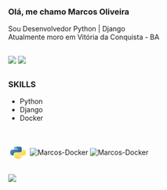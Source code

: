 ### Olá, me chamo Marcos Oliveira 
Sou Desenvolvedor Python | Django <br>
Atualmente moro em Vitória da Conquista - BA

##

<div>
  <img height="150em" src="https://github-readme-stats.vercel.app/api?username=marcos-osg&theme=gotham&show_icons=true" />
  <img height="150em" src="https://github-readme-stats.vercel.app/api/top-langs/?username=marcos-osg&theme=gotham&layout=compact" />
</div>

##
### SKILLS
+ Python
+ Django
+ Docker

##
<div style="display: inline_block"><br>
  <img align="center" alt="Marcos-Python" height="30" width="40" src="https://raw.githubusercontent.com/devicons/devicon/master/icons/python/python-original.svg">
  <img align="center" alt="Marcos-Docker" height="30" width="40" src="https://cdn.jsdelivr.net/gh/devicons/devicon/icons/docker/docker-original-wordmark.svg" />
  <img align="center" alt="Marcos-Docker" height="30" width="40" src="https://cdn.jsdelivr.net/gh/devicons/devicon/icons/django/django-original.svg" />
  
</div>

## 

<a href="https://www.linkedin.com/in/marcos-sousa-oliveira/" target="_blank"><img src="https://img.shields.io/badge/-LinkedIn-%230077B5?style=for-the-badge&logo=linkedin&logoColor=white" target="_blank"></a>
<!--
**Marcos-osg/marcos-osg** is a ✨ _special_ ✨ repository because its `README.md` (this file) appears on your GitHub profile.

Here are some ideas to get you started:

- 🔭 I’m currently working on ...
- 🌱 I’m currently learning ...
- 👯 I’m looking to collaborate on ...
- 🤔 I’m looking for help with ...
- 💬 Ask me about ...
- 📫 How to reach me: ...
- 😄 Pronouns: ...
- ⚡ Fun fact: ...
-->
